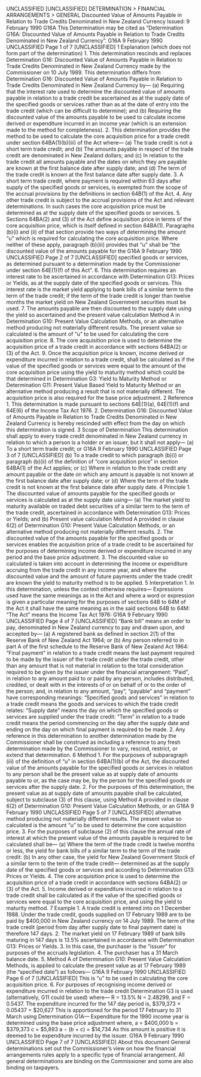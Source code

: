 UNCLASSIFIED \[UNCLASSIFIED\] DETERMINATION > FINANCIAL ARRANGEMENTS > GENERAL Discounted Value of Amounts Payable in Relation to Trade Credits Denominated in New Zealand Currency Issued: 9 February 1990 G16A This Determination may be cited as “Determination G16A: Discounted Value of Amounts Payable in Relation to Trade Credits Denominated in New Zealand Currency”. G16A 9 February 1990 UNCLASSIFIED Page 1 of 7 \[UNCLASSIFIED\] 1 Explanation (which does not form part of the determination) 1. This determination rescinds and replaces Determination G16: Discounted Value of Amounts Payable in Relation to Trade Credits Denominated in New Zealand Currency made by the Commissioner on 10 July 1989. This determination differs from Determination G16: Discounted Value of Amounts Payable in Relation to Trade Credits Denominated in New Zealand Currency by— (a) Requiring that the interest rate used to determine the discounted value of amounts payable in relation to a trade credit be ascertained as at the supply date of the specified goods or services rather than as at the date of entry into the trade credit (which can be difficult to determine); and (b) Requiring the discounted value of the amounts payable to be used to calculate income derived or expenditure incurred in an income year (which is an extension made to the method for completeness). 2. This determination provides the method to be used to calculate the core acquisition price for a trade credit under section 64BA(1)(b)(iii) of the Act where— (a) The trade credit is not a short term trade credit; and (b) The amounts payable in respect of the trade credit are denominated in New Zealand dollars; and (c) In relation to the trade credit all amounts payable and the dates on which they are payable are known at the first balance date after supply date; and (d) The term of the trade credit is known at the first balance date after supply date. 3. A short term trade credit, where payment is required within 63 days after supply of the specified goods or services, is exempted from the scope of the accrual provisions by the definitions in section 64B(1) of the Act. 4. Any other trade credit is subject to the accrual provisions of the Act and relevant determinations. In such cases the core acquisition price must be determined as at the supply date of the specified goods or services. 5. Sections 64BA(2) and (3) of the Act define acquisition price in terms of the core acquisition price, which is itself defined in section 64BA(1). Paragraphs (b)(i) and (ii) of that section provide two ways of determining the amount “u” which is required for calculating the core acquisition price. Where neither of these apply, paragraph (b)(iii) provides that “u” shall be “the discounted value of the amounts payable for the G16A 9 February 1990 UNCLASSIFIED Page 2 of 7 \[UNCLASSIFIED\] specified goods or services, as determined pursuant to a determination made by the Commissioner under section 64E(1)(f) of this Act”. 6. This determination requires an interest rate to be ascertained in accordance with Determination G13: Prices or Yields, as at the supply date of the specified goods or services. This interest rate is the market yield applying to bank bills of a similar term to the term of the trade credit; if the term of the trade credit is longer than twelve months the market yield on New Zealand Government securities must be used. 7. The amounts payable are then discounted to the supply date using the yield so ascertained and the present value calculation Method A in Determination G10: Present Value Calculation Methods, or an alternative method producing not materially different results. The present value so calculated is the amount of “u” to be used for calculating the core acquisition price. 8. The core acquisition price is used to determine the acquisition price of a trade credit in accordance with sections 64BA(2) or (3) of the Act. 9. Once the acquisition price is known, income derived or expenditure incurred in relation to a trade credit, shall be calculated as if the value of the specified goods or services were equal to the amount of the core acquisition price using the yield to maturity method which could be that determined in Determination G3: Yield to Maturity Method or Determination G11: Present Value Based Yield to Maturity Method or an alternative method producing a result that is not materially different. The acquisition price is also required for the base price adjustment. 2 Reference 1. This determination is made pursuant to sections 64E(1)(a), 64E(1)(f) and 64E(6) of the Income Tax Act 1976. 2. Determination G16: Discounted Value of Amounts Payable in Relation to Trade Credits Denominated in New Zealand Currency is hereby rescinded with effect from the day on which this determination is signed. 3 Scope of Determination This determination shall apply to every trade credit denominated in New Zealand currency in relation to which a person is a holder or an issuer, but it shall not apply— (a) To a short term trade credit; or G16A 9 February 1990 UNCLASSIFIED Page 3 of 7 \[UNCLASSIFIED\] (b) To a trade credit to which paragraph (b)(i) or paragraph (b)(ii) of the definition of “core acquisition price” in section 64BA(1) of the Act applies; or (c) Where in relation to the trade credit any amount payable or the date on which any amount is payable is not known at the first balance date after supply date; or (d) Where the term of the trade credit is not known at the first balance date after supply date. 4 Principle 1. The discounted value of amounts payable for the specified goods or services is calculated as at the supply date using— (a) The market yield to maturity available on traded debt securities of a similar term to the term of the trade credit, ascertained in accordance with Determination G13: Prices or Yields; and (b) Present value calculation Method A provided in clause 6(2) of Determination G10: Present Value Calculation Methods, or an alternative method producing not materially different results. 2. The discounted value of the amounts payable for the specified goods or services enables the acquisition price of a trade credit to be ascertained for the purposes of determining income derived or expenditure incurred in any period and the base price adjustment. 3. The discounted value so calculated is taken into account in determining the income or expenditure accruing from the trade credit in any income year, and where the discounted value and the amount of future payments under the trade credit are known the yield to maturity method is to be applied. 5 Interpretation 1. In this determination, unless the context otherwise requires— Expressions used have the same meanings as in the Act and where a word or expression is given a particular meaning for the purposes of sections 64B to 64M of the Act it shall have the same meaning as in the said sections 64B to 64M: “The Act” means the Income Tax Act 1976: G16A 9 February 1990 UNCLASSIFIED Page 4 of 7 \[UNCLASSIFIED\] “Bank bill” means an order to pay, denominated in New Zealand currency to pay and drawn upon, and accepted by— (a) A registered bank as defined in section 2(1) of the Reserve Bank of New Zealand Act 1964; or (b) Any person referred to in part A of the first schedule to the Reserve Bank of New Zealand Act 1964: “Final payment” in relation to a trade credit means the last payment required to be made by the issuer of the trade credit under the trade credit, other than any amount that is not material in relation to the total consideration required to be given by the issuer under the financial arrangement: “Paid”, in relation to any amount paid to or paid by any person, includes distributed, credited, or dealt with in the interests of or on behalf of or to the order of the person; and, in relation to any amount, “pay”, “payable” and “payment” have corresponding meanings: “Specified goods and services” in relation to a trade credit means the goods and services to which the trade credit relates: “Supply date” means the day on which the specified goods or services are supplied under the trade credit: “Term” in relation to a trade credit means the period commencing on the day after the supply date and ending on the day on which final payment is required to be made. 2. Any reference in this determination to another determination made by the Commissioner shall be construed as including a reference to any fresh determination made by the Commissioner to vary, rescind, restrict, or extend that determination. 6 Method 1. For the purposes of subparagraph (iii) of the definition of “u” in section 64BA(1)(b) of the Act, the discounted value of the amounts payable for the specified goods or services in relation to any person shall be the present value as at supply date of amounts payable to or, as the case may be, by the person for the specified goods or services after the supply date. 2. For the purposes of this determination, the present value as at supply date of amounts payable shall be calculated, subject to subclause (3) of this clause, using Method A provided in clause 6(2) of Determination G10: Present Value Calculation Methods, or an G16A 9 February 1990 UNCLASSIFIED Page 5 of 7 \[UNCLASSIFIED\] alternative method producing not materially different results. The present value so calculated is the amount “u” to be used to determine the core acquisition price. 3. For the purposes of subclause (2) of this clause the annual rate of interest at which the present value of the amounts payable is required to be calculated shall be— (a) Where the term of the trade credit is twelve months or less, the yield for bank bills of a similar term to the term of the trade credit: (b) In any other case, the yield for New Zealand Government Stock of a similar term to the term of the trade credit— determined as at the supply date of the specified goods or services and according to Determination G13: Prices or Yields. 4. The core acquisition price is used to determine the acquisition price of a trade credit in accordance with sections 64BA(2) or (3) of the Act. 5. Income derived or expenditure incurred in relation to a trade credit shall be calculated as if the value of the specified goods or services were equal to the core acquisition price, and using the yield to maturity method. 7 Example 1. A trade credit is entered into on 1 December 1988. Under the trade credit, goods supplied on 17 February 1989 are to be paid by $400,000 in New Zealand currency on 14 July 1989. The term of the trade credit (period from day after supply date to final payment date) is therefore 147 days. 2. The market yield on 17 February 1989 of bank bills maturing in 147 days is 13.5% ascertained in accordance with Determination G13: Prices or Yields. 3. In this case, the purchaser is the “issuer” for purposes of the accruals legislation. 4. The purchaser has a 31 March balance date. 5. Method A of Determination G10: Present Value Calculation Methods, is applied to calculate the present value as at 17 February 1989 (the “specified date”) as follows— G16A 9 February 1990 UNCLASSIFIED Page 6 of 7 \[UNCLASSIFIED\] This is “u” to be used in calculating the core acquisition price. 6. For purposes of recognising income derived or expenditure incurred in relation to the trade credit Determination G3 is used (alternatively, G11 could be used) where— R = 13.5% N = 2.48299, and F = 0.5437. The expenditure incurred for the 147 day period is, $379,373 × 0.05437 = $20,627 This is apportioned for the period 17 February to 31 March using Determination G1A— Expenditure for the 1990 income year is determined using the base price adjustment where, a = $400,000 b = $379,373 c = $5,893 a − (b + c) = $14,734 As this amount is positive it is deemed to be expenditure incurred by the issuer. G16A 9 February 1990 UNCLASSIFIED Page 7 of 7 \[UNCLASSIFIED\] About this document General determinations set out the Commissioner’s view on how the financial arrangements rules apply to a specific type of financial arrangement. All general determinations are binding on the Commissioner and some are also binding on taxpayers.